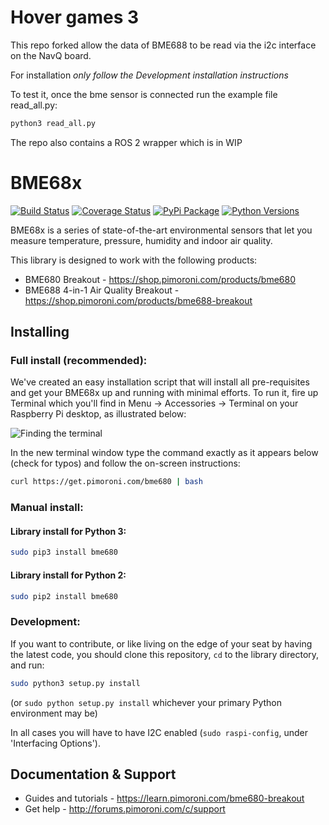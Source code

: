 # Hover games 3

This repo forked allow the data of BME688 to be read via the i2c interface on the NavQ board. 

For installation *only follow the Development installation instructions*

To test it, once the bme sensor is connected 
run the example file read_all.py:

```bash
python3 read_all.py
```

The repo also contains a ROS 2 wrapper which is in WIP 
# BME68x

[![Build Status](https://travis-ci.org/pimoroni/bme680-python.svg?branch=master)](https://travis-ci.org/pimoroni/bme680-python)
[![Coverage Status](https://coveralls.io/repos/github/pimoroni/bme680-python/badge.svg?branch=master)](https://coveralls.io/github/pimoroni/bme680-python?branch=master)
[![PyPi Package](https://img.shields.io/pypi/v/bme680.svg)](https://pypi.python.org/pypi/bme680)
[![Python Versions](https://img.shields.io/pypi/pyversions/bme680.svg)](https://pypi.python.org/pypi/bme680)

BME68x is a series of state-of-the-art environmental sensors that let you measure temperature, pressure, humidity and indoor air quality.

This library is designed to work with the following products:

* BME680 Breakout - https://shop.pimoroni.com/products/bme680
* BME688 4-in-1 Air Quality Breakout - https://shop.pimoroni.com/products/bme688-breakout

## Installing

### Full install (recommended):

We've created an easy installation script that will install all pre-requisites and get your BME68x
up and running with minimal efforts. To run it, fire up Terminal which you'll find in Menu -> Accessories -> Terminal
on your Raspberry Pi desktop, as illustrated below:

![Finding the terminal](http://get.pimoroni.com/resources/github-repo-terminal.png)

In the new terminal window type the command exactly as it appears below (check for typos) and follow the on-screen instructions:

```bash
curl https://get.pimoroni.com/bme680 | bash
```

### Manual install:

#### Library install for Python 3:

```bash
sudo pip3 install bme680
```

#### Library install for Python 2:

```bash
sudo pip2 install bme680
```

### Development:

If you want to contribute, or like living on the edge of your seat by having the latest code, you should clone this repository, `cd` to the library directory, and run:

```bash
sudo python3 setup.py install
```
(or `sudo python setup.py install` whichever your primary Python environment may be)

In all cases you will have to have I2C enabled (`sudo raspi-config`, under 'Interfacing Options').

## Documentation & Support

* Guides and tutorials - https://learn.pimoroni.com/bme680-breakout
* Get help - http://forums.pimoroni.com/c/support
